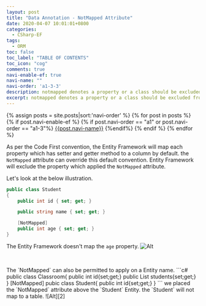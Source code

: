 ```yaml
---
layout: post
title: "Data Annotation - NotMapped Attribute"
date: 2020-04-07 10:01:01+0800
categories:
  - CSharp-EF
tags:
  - ORM
toc: false
toc_label: "TABLE OF CONTENTS"
toc_icon: "cog"
comments: true
navi-enable-ef: true
navi-name: ""
navi-order: 'a1-3-3'
description: notmapped denotes a property or a class should be excluded from the database mapping
excerpt: notmapped denotes a property or a class should be excluded from the database mapping
---
```

<!--navigation bar-->
<div class='navi-link-container'>
  {% assign posts = site.posts|sort:'navi-order' %}
  {% for post in posts %}
    {% if post.navi-enable-ef %}
        {% if post.navi-order == "a1" or
              post.navi-order == "a1-3"%}
            <a href="{{ site.baseurl }}{{ post.url }}" class='navi-link'>{{post.navi-name}}</a>
        {%endif%}
    {% endif %}
  {% endfor %}
<a class='navi-link'></a></div>
<!--navigation bar-->


As per the Code First convention, the Entity Framework will map each property which has setter and getter method to a column by default. the `NotMapped` attribute can override this default convention. Entity Framework will exclude the property which applied the `NotMapped` attribute.

Let's look at the below illustration.
```c#
public class Student
{
    public int id { set; get; }

    public string name { set; get; }

    [NotMapped]
    public int age { set; get; }
}
```

The Entity Framework doesn't map the `age` property.
![Alt][1]

<p>&nbsp;</p>
The `NotMapped` can also be permitted to apply on a Entity name. 
```c#
public class Classroom{
    public int id{set;get;}
    public List<Student> students{set;get;}
}
[NotMapped]
pubic class Student{
    public int id{set;get;}
}
```
we placed the `NotMapped` attribute above the `Student` Entity. the `Student` will not map to a table.
![Alt][2]

[1]:/blog/blog/public/img/2020-04-07-Data-Annotation-Attribute-Notmapped-a.png
[2]:/blog/blog/public/img/2020-04-07-Data-Annotation-Attribute-Notmapped-b.png